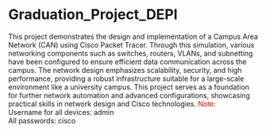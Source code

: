 # Graduation_Project_DEPI
This project demonstrates the design and implementation of a Campus Area Network (CAN) using Cisco Packet Tracer. Through this simulation, various networking components such as switches, routers, VLANs, and subnetting have been configured to ensure efficient data communication across the campus. The network design emphasizes scalability, security, and high performance, providing a robust infrastructure suitable for a large-scale environment like a university campus. This project serves as a foundation for further network automation and advanced configurations, showcasing practical skills in network design and Cisco technologies.
<span style="color:red">Note:</span> <br>
Username for all devices: admin<br>
All passwords: cisco
